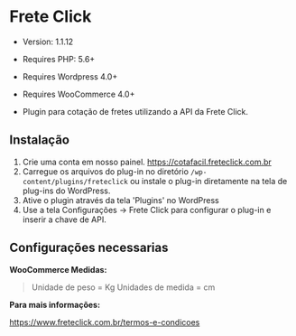 # Frete Click

* Version: 1.1.12
* Requires PHP: 5.6+
* Requires Wordpress 4.0+
* Requires WooCommerce 4.0+

* Plugin para cotação de fretes utilizando a API da Frete Click.

## Instalação

1. Crie uma conta em nosso painel. https://cotafacil.freteclick.com.br
2. Carregue os arquivos do plug-in no diretório `/wp-content/plugins/freteclick` ou instale o plug-in diretamente na tela de plug-ins do WordPress.
3. Ative o plugin através da tela 'Plugins' no WordPress
4. Use a tela Configurações -> Frete Click para configurar o plug-in e inserir a chave de API.

## Configurações necessarias

**WooCommerce Medidas:**

>Unidade de peso = Kg
>Unidades de medida = cm

**Para mais informações:**

https://www.freteclick.com.br/termos-e-condicoes